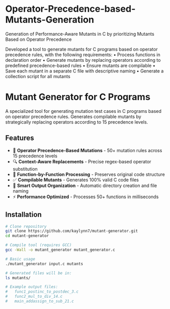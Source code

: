 # Operator-Precedence-based-Mutants-Generation
Generation of Performance-Aware Mutants in C by prioritizing Mutants Based on Operator Precedence

Developed a tool to generate mutants for C programs based on operator precedence rules, with the following requirements: 
• Process functions in declaration order 
• Generate mutants by replacing operators according to predefined precedence-based rules 
• Ensure mutants are compilable 
• Save each mutant in a separate C file with descriptive naming 
• Generate a collection script for all mutants

# Mutant Generator for C Programs

A specialized tool for generating mutation test cases in C programs based on operator precedence rules. Generates compilable mutants by strategically replacing operators according to 15 precedence levels.

## Features

- 🎯 **Operator Precedence-Based Mutations** - 50+ mutation rules across 15 precedence levels
- 🔍 **Context-Aware Replacements** - Precise regex-based operator substitution
- 🧩 **Function-by-Function Processing** - Preserves original code structure
- ✅ **Compilable Mutants** - Generates 100% valid C code files
- 📁 **Smart Output Organization** - Automatic directory creation and file naming
- ⚡️ **Performance Optimized** - Processes 50+ functions in milliseconds

## Installation

```bash
# Clone repository
git clone https://github.com/kaylynn7/mutant-generator.git
cd mutant-generator

# Compile tool (requires GCC)
gcc -Wall -o mutant_generator mutant_generator.c

# Basic usage
./mutant_generator input.c mutants

# Generated files will be in:
ls mutants/

# Example output files:
#   func1_postinc_to_postdec_3.c
#   func2_mul_to_div_14.c
#   main_addassign_to_sub_21.c
